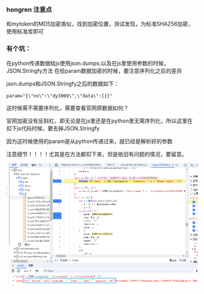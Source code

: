 ### hongren 注意点 

和mytoken的MD5加密类似，找到加密位置，测试发现，为标准SHA256加密，使用标准库即可

### 有个坑：
在python传递数据给js使用json.dumps;以及在js里使用参数的时候，JSON.Stringfy方法
在给param数据加密的时候，要注意序列化之后的差异

json.dumps和JSON.Stringfy之后的数据如下：
```
param="{\"no\":\"dy3009\",\"data\":{}}"
```
这时候需不需要序列化，需要查看官网原数据如何？

官网加密没有反斜杠，即无论是在js里还是在python里无需序列化，所以这里在扣下js代码时候，要去掉JSON.Stringfy

因为这时候使用的param是从python传递过来，就已经是解析好的参数

注意细节！！！！尤其是在方法都扣下来，但是依旧有问题的情况，要留意。

![img.png](img.png)

